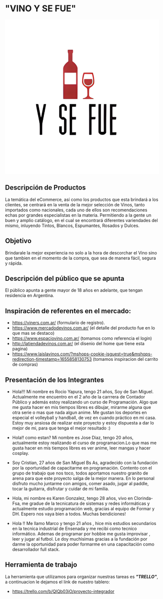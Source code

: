# "VINO Y SE FUE"

![](/mocks/wireframes/ElementosOpcionales/Logo.png)


## Descripción de Productos
La temática del eCommerce, así como los productos que esta brindará a los clientes, se centrará en la venta de la mejor selección de Vinos, tanto importados como nacionales, cada uno de ellos son recomendaciones echas por grandes especialistas en la materia. Permitiendo a la gente un buen y amplio catálogo, en el cual se encontrará diferentes variendades del mismo, inluyendo Tintos, Blancos, Espumantes, Rosados y Dulces. 


## Objetivo 
Brindarale la mejor experiencia no solo a la hora de descorchar el Vino sino que tambien en el momento de la compra, que sea de manera fácil, segura y rápida. 


## Descripción del público que se apunta
El público apunta a gente mayor de 18 años en adelante, que tengan residencia en Argentina. 


## **Inspiración de referentes en el mercado:**
* https://viners.com.ar/  (formulario de registro).
* https://www.mercadodevinos.com.ar/ (el detalle del producto fue en lo que mas se destaco)
* https://www.espaciovino.com.ar/ (tomamos como referencia el login)
* http://latiendadevinos.com.ar/ (el disenio del home que tiene esta pagina)
* https://www.laislavinos.com/?mshops-cookie-isguest=true&mshops-redirection-timestamp=1655858130753 (tomamos inspiracion del carrito de compras)


## **Presentación de los Integrantes**
* Hola!!! Mi nombre es Rocio Yapura, tengo 21 años, Soy de San Miguel. Actualmente me encuentro en el 2 año de la carrrera de Contador Público y además estoy realizando un curso de Programación. Algo que me gusta hacer en mis tiempos libres es dibujar, mirarme alguna que otra serie o mas que nada algun anime. Me gustan los deportes en especial el volleyball y handball, de vez en cuando práctico en mi casa. 
Estoy muy ansiosa de realizar este proyecto y estoy dispuesta a dar lo mejor de mi, para que tenga el mejor resultado :)  

* Hola!! como estan? Mi nombre es Jose Diaz, tengo 20 años, actualmente estoy realizando el curso de programacion.Lo que mas me gusta hacer en mis tiempos libres es ver anime, leer mangas y hacer cosplay.

* Soy Cristian, 27 años de San Miguel Bs As, agradecido con la fundación por la oportunidad de capacitarme en programación. Contento con el grupo de trabajo que nos toco, todos aportamos nuestro granito de arena para que este proyecto salga de la mejor manera. En lo personal disfruto mucho juntarme con amigos, comer asado, jugar al paddle, tocar la guitarra, disfrutar y cuidar de mi familia. 

* Hola, mi nombre es Karen Gonzalez, tengo 28 años, vivo en Clorinda-Fsa, me gradue de la tecnicatura de  sistemas y redes informáticas y actualmente estudio programación web, gracias al equipo de Formar y DH.
Espero nos vaya bien a todos. Muchas bendiciones!

* Hola !! Me llamo Marco y tengo 21 años , hice mis estudios secundarios en la tecnica industrial de Ensenada y me recibi como tecnico informático. Ademas de programar por hobbie me gusta improvisar , leer y jugar al futbol. Le doy muchisimas gracias a la fundación por darme la oportunidad para poder formarme en una capacitación como desarrollador full stack.

## **Herramienta de trabajo**
La herramienta que utilizamos para organizar nuestras tareas es **_"TRELLO"_**, a continuacion le dejamos el link de nuestro tablero:

* https://trello.com/b/QlQb03iO/proyecto-integrador

